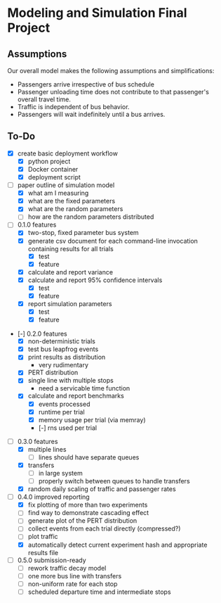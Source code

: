 # Modeling and Simulation Final Project

## Assumptions

Our overall model makes the following assumptions and simplifications:
- Passengers arrive irrespective of bus schedule
- Passenger unloading time does not contribute to that passenger's
  overall travel time.
- Traffic is independent of bus behavior.
- Passengers will wait indefinitely until a bus arrives.

## To-Do

- [X] create basic deployment workflow
  - [X] python project
  - [X] Docker container
  - [X] deployment script
- [ ] paper outline of simulation model
  - [X] what am I measuring
  - [X] what are the fixed parameters
  - [X] what are the random parameters
  - [ ] how are the random parameters distributed
- [ ] 0.1.0 features
  - [X] two-stop, fixed parameter bus system
  - [X] generate csv document for each command-line invocation
    containing results for all trials
    - [X] test
    - [X] feature
  - [X] calculate and report variance
  - [X] calculate and report 95% confidence intervals
    - [X] test
    - [X] feature
  - [X] report simulation parameters
    - [X] test
    - [X] feature
- [-] 0.2.0 features
  - [X] non-deterministic trials
  - [X] test bus leapfrog events
  - [X] print results as distribution
    - very rudimentary
  - [X] PERT distribution
  - [X] single line with multiple stops
    - need a servicable time function
  - [X] calculate and report benchmarks
    - [X] events processed
    - [X] runtime per trial
    - [X] memory usage per trial (via memray)
    - [-] rns used per trial
- [ ] 0.3.0 features
  - [X] multiple lines
    - [ ] lines should have separate queues
  - [X] transfers
    - [ ] in large system
    - [ ] properly switch between queues to handle transfers
  - [X] random daily scaling of traffic and passenger rates
- [ ] 0.4.0 improved reporting
  - [X] fix plotting of more than two experiments
  - [ ] find way to demonstrate cascading effect
  - [ ] generate plot of the PERT distribution
  - [ ] collect events from each trial directly (compressed?)
  - [ ] plot traffic
  - [X] automatically detect current experiment hash and appropriate
    results file
- [ ] 0.5.0 submission-ready
  - [ ] rework traffic decay model
  - [ ] one more bus line with transfers
  - [ ] non-uniform rate for each stop
  - [ ] scheduled departure time and intermediate stops
